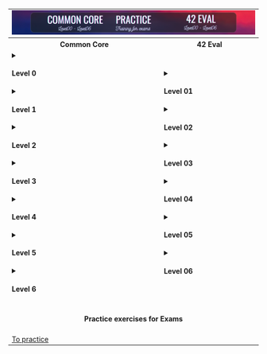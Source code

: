 <table>

  <!-- Ligne 1 : Image en haut sur 2 colonnes -->
  <tr>
    <td colspan="2" style="text-align: center;">
      <img src="images/42.png" alt="42" style="border: none;">
    </td>
  </tr>
  <!-- Ligne 2 : Titres des colonnes -->
  <tr>
    <th style="text-align: center;">Common Core</th>
    <th style="text-align: center;">42 Eval</th>
  </tr>
  <tr>
<!-- Colonne de gauche : Common Core (liens ) -->
<td>
  <details>
    <summary><h4>Level 0</h4></summary>
    <a href="https://github.com/MatthieuGillieron/libft">libft</a>
  </details>

  <details>
    <summary><h4>Level 1</h4></summary>
    <a href="https://github.com/MatthieuGillieron/ft_printf">ft_printf</a> &nbsp;
    <a href="https://github.com/MatthieuGillieron/get_next_line">get_next_line</a> &nbsp;
    <a href="https://github.com/MatthieuGillieron/born2beroot">born2beroot</a>
  </details>

  <details>
    <summary><h4>Level 2</h4></summary>
    <a href="https://github.com/MatthieuGillieron/so_long">so_long</a> &nbsp;
    <a href="https://github.com/MatthieuGillieron/minitalk">minitalk</a> &nbsp;
    <a href="https://github.com/MatthieuGillieron/push_swap">push_swap</a>
  </details>

  <details>
    <summary><h4>Level 3</h4></summary>
    <a href="https://github.com/MatthieuGillieron/minishell">minishell</a> &nbsp;
    <a href="https://github.com/MatthieuGillieron/philosophers">philosophers</a>
  </details>

  <details>
    <summary><h4>Level 4</h4></summary>
    <a href="https://github.com/MatthieuGillieron/cub3d">cub3d</a> &nbsp;
    <a href="https://github.com/MatthieuGillieron/netpractice">netpractice</a> &nbsp;
    <a href="https://github.com/MatthieuGillieron/cpp">cpp00-04</a>
  </details>

  <details>
    <summary><h4>Level 5</h4></summary>
    <a href="https://github.com/MatthieuGillieron/so_long">soon</a> &nbsp;
    <a href="https://github.com/MatthieuGillieron/minitalk">soon</a> &nbsp;
    <a href="https://github.com/MatthieuGillieron/push_swap">soon</a>
  </details>

  <details>
    <summary><h4>Level 6</h4></summary>
    <a href="https://github.com/MatthieuGillieron/so_long">soon</a> &nbsp;
    <a href="https://github.com/MatthieuGillieron/push_swap">soon</a>
  </details>
</td>
    <!-- Colonne de droite : 42 Eval (menus Level) -->
    <td>
      <details>
        <summary><h4>Level 01</h4></summary>
        <a href="42eval/ng_1_born2beroot.pdf">born2beroot</a> &nbsp;
		<a href="42eval/ng_1_get_next_line.pdf">get_next_line</a> &nbsp;
		<a href="42eval/ng_1_ft_printf.pdf">ft_printf</a>
      </details>
      <details>
        <summary><h4>Level 02</h4></summary>
        <a href="42eval/ng_2_push_swap.pdf">push_swap</a> &nbsp;
		<a href="42eval/ng_2_so_long.pdf">so_long</a> &nbsp;
		<a href="42eval/ng_2_minitalk.pdf">minitalk</a> &nbsp;
		<a href="42eval/ng_2_pipex.pdf">pipex</a> &nbsp;
		<a href="42eval/ng_2_fdf.pdf">fdf</a> &nbsp; 
		<a href="42eval/ng_2_so_long.pdf">so_long</a>
      </details>
      <details>
        <summary><h4>Level 03</h4></summary>
        <a href="42eval/ng_3_minishell.pdf">minishell</a> &nbsp;
	<a href="42eval/ng_4_philosophers.pdf">philosophers</a>
      </details>
      <details>
        <summary><h4>Level 04</h4></summary>
        <a href="42eval/ng_2_cub3d.pdf">cub3d</a> &nbsp;
	<a href="42eval/ng_2_miniRT.pdf">miniRT</a> &nbsp;
        <a href="42eval/ng_4_net_practice.pdf">netpractice</a> &nbsp;
        <a href="42eval/ng_4_cpp_module_00.pdf">cpp00</a> &nbsp;
        <a href="42eval/ng_4_cpp_module_01.pdf">cpp01</a> &nbsp;
        <a href="42eval/ng_4_cpp_module_02.pdf">cpp02</a> &nbsp;
        <a href="42eval/ng_4_cpp_module_03.pdf">cpp03</a> &nbsp;
        <a href="42eval/ng_4_cpp_module_04.pdf">cpp04</a>
      </details>
      <details>
        <summary><h4>Level 05</h4></summary>
        <a href="42eval/ng_4_cpp_module_05.pdf">cpp05</a> &nbsp;
 	<a href="42eval/ng_4_cpp_module_06.pdf">cpp06</a> &nbsp;
	<a href="42eval/ng_4_cpp_module_07.pdf">cpp07</a> &nbsp;
	<a href="42eval/ng_4_cpp_module_08.pdf">cpp08</a> &nbsp;
	<a href="42eval/ng_4_cpp_module_09.pdf">cpp09</a> &nbsp;
	<a href="42eval/ng_3_inception.pdf">inception</a> &nbsp;
 	<a href="42eval/ng_5_ft_irc.pdf">ft_irc</a> &nbsp;
 	<a href="42eval/ng_5_webserv.pdf">webserv</a>
      </details>
      <details>
        <summary><h4>Level 06</h4></summary>
        Star the ripo :) ⭐️
      </details>
    </td>
  </tr>
  <!-- Ligne 4 : Titre Common Core centré sur 2 colonnes -->
  <tr>
    <td colspan="2" style="text-align: center;">
      <h4>Practice exercises for Exams</h4>
    </td>
  </tr>
  <!-- Ligne 5 : Ancien menu déroulant (votre tableau) dans une seule cellule -->
  <tr>
    <td colspan="2">
  	<div markdown="1">
    	<a href="https://github.com/users/MatthieuGillieron/projects/4/views/1">To practice</a>
  	</div>
	</td>
      </div>
    </td>
  </tr>
</table>
